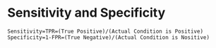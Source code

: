 # Sensitivity and Specificity

```
Sensitivity=TPR=(True Positive)/(Actual Condition is Positive)
Specificity=1-FPR=(True Negative)/(Actual Condition is Nositive)
```
